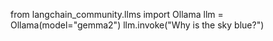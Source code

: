 
from langchain_community.llms import Ollama
llm = Ollama(model="gemma2")
llm.invoke("Why is the sky blue?")
